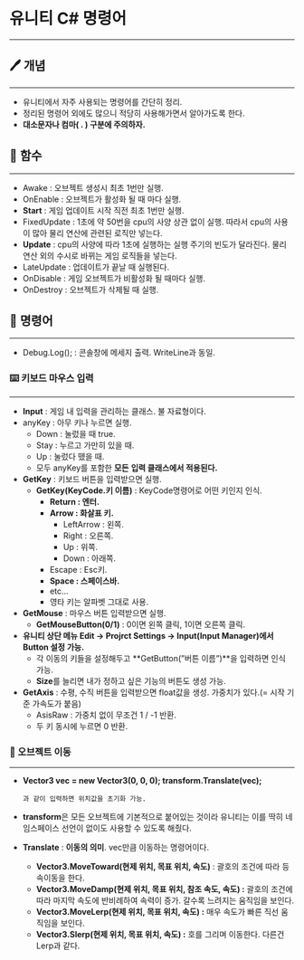 # 유니티 C# 명령어

---

## 🖊️ 개념

---

- 유니티에서 자주 사용되는 명령어를 간단히 정리.
- 정리된 명령어 외에도 많으니 적당히 사용해가면서 알아가도록 한다.
- **대소문자나 컴마( . ) 구분에 주의하자.**

## 🎁 함수

---

- Awake : 오브젝트 생성시 최초 1번만 실행.
- OnEnable : 오브젝트가 활성화 될 때 마다 실행.
- **Start** : 게임 업데이트 시작 직전 최초 1번만 실행.
- FixedUpdate : 1초에 약 50번을 cpu의 사양 상관 없이 실행. 따라서 cpu의 사용이 많아 물리 연산에 관련된 로직만 넣는다.
- **Update** : cpu의 사양에 따라 1초에 실행하는 실행 주기의 빈도가 달라진다. 물리 연산 외의 수시로 바뀌는 게임 로직들을 넣는다.
- LateUpdate : 업데이트가 끝날 때 실행된다.
- OnDisable : 게임 오브젝트가 비활성화 될 때마다 실행.
- OnDestroy : 오브젝트가 삭제될 때 실행.

## 🚨 명령어

---

- Debug.Log(); : 콘솔창에 메세지 출력. WriteLine과 동일.

### ⌨️ 키보드 마우스 입력

---

- **Input** : 게임 내 입력을 관리하는 클래스. 불 자료형이다.
- anyKey : 아무 키나 누르면 실행.
    - Down : 눌렀을 때 true.
    - Stay : 누르고 가만히 있을 때.
    - Up : 눌렀다 뗐을 때.
    - 모두 anyKey를 포함한 **모든** **입력 클래스에서 적용된다.**
- **GetKey** : 키보드 버튼을 입력받으면 실행.
    - **GetKey(KeyCode.키 이름)** : KeyCode명령어로 어떤 키인지 인식.
        - **Return : 엔터.**
        - **Arrow : 화살표 키.**
            - LeftArrow : 왼쪽.
            - Right : 오른쪽.
            - Up : 위쪽.
            - Down : 아래쪽.
        - Escape : Esc키.
        - **Space : 스페이스바.**
        - etc...
        - 영타 키는 알파벳 그대로 사용.
- **GetMouse** : 마우스 버튼 입력받으면 실행.
    - **GetMouseButton(0/1)** : 0이면 왼쪽 클릭, 1이면 오른쪽 클릭.
- **유니티 상단 메뉴 Edit → Projrct Settings → Input(Input Manager)에서 Button 설정 가능.**
    - 각 이동의 키들을 설정해두고 **GetButton(”버튼 이름”)**을 입력하면 인식 가능.
    - **Size**를 늘리면 내가 정하고 싶은 기능의 버튼도 생성 가능.
- **GetAxis** : 수평, 수직 버튼을 입력받으면 float값을 생성. 가중치가 있다.(= 시작 기준 가속도가 붙음)
    - AsisRaw : 가중치 없이 무조건 1 / -1 반환.
    - 두 키 동시에 누르면 0 반환.

### 🚄 오브젝트 이동

---

- **Vector3 vec = new Vector3(0, 0, 0);
transform.Translate(vec);**

      과 같이 입력하면 위치값을 초기화 가능.

- **transform**은 모든 오브젝트에 기본적으로 붙어있는 것이라 유니티는 이를 딱히 네임스페이스 선언이 없이도 사용할 수 있도록 해줬다.
- **Translate** : **이동의 의미**. vec만큼 이동하는 명령어이다.
    - **Vector3.MoveToward(현제 위치, 목표 위치, 속도)** : 괄호의 조건에 따라 등속이동을 한다.
    - **Vector3.MoveDamp(현제 위치, 목표 위치, 참조 속도, 속도) :** 괄호의 조건에 따라 마지막 속도에 반비례하여 속력이 증가. 갈수록 느려지는 움직임을 보인다.
    - **Vector3.MoveLerp(현제 위치, 목표 위치, 속도) :** 매우 속도가 빠른 직선 움직임을 보인다.
    - **Vector3.Slerp(현제 위치, 목표 위치, 속도) :** 호를 그리며 이동한다. 다른건 Lerp과 같다.